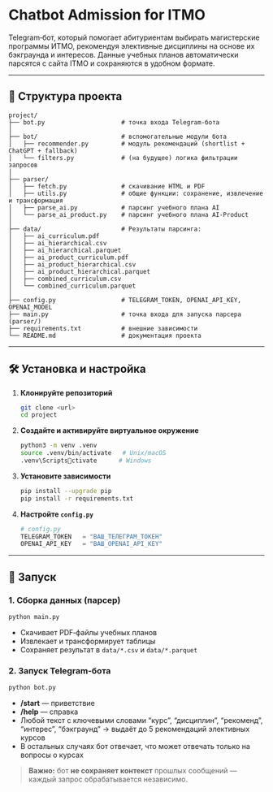 # Chatbot Admission for ITMO

Telegram‑бот, который помогает абитуриентам выбирать магистерские программы ИТМО, рекомендуя элективные дисциплины на основе их бэкграунда и интересов. Данные учебных планов автоматически парсятся с сайта ITMO и сохраняются в удобном формате.

---

## 📁 Структура проекта

```
project/
├── bot.py                     # точка входа Telegram‑бота
│
├── bot/                       # вспомогательные модули бота
│   ├── recommender.py         # модуль рекомендаций (shortlist + ChatGPT + fallback)
│   └── filters.py             # (на будущее) логика фильтрации запросов
│
├── parser/
│   ├── fetch.py               # скачивание HTML и PDF
│   ├── utils.py               # общие функции: сохранение, извлечение и трансформация
│   ├── parse_ai.py            # парсинг учебного плана AI
│   └── parse_ai_product.py    # парсинг учебного плана AI‑Product
│
├── data/                      # Результаты парсинга:
│   ├── ai_curriculum.pdf      
│   ├── ai_hierarchical.csv    
│   ├── ai_hierarchical.parquet
│   ├── ai_product_curriculum.pdf
│   ├── ai_product_hierarchical.csv
│   ├── ai_product_hierarchical.parquet
│   ├── combined_curriculum.csv   
│   └── combined_curriculum.parquet
│
├── config.py                  # TELEGRAM_TOKEN, OPENAI_API_KEY, OPENAI_MODEL
├── main.py                    # точка входа для запуска парсера (parser/)
├── requirements.txt           # внешние зависимости
└── README.md                  # документация проекта
```

---

## 🛠 Установка и настройка

1. **Клонируйте репозиторий**  
   ```bash
   git clone <url>
   cd project
   ```

2. **Создайте и активируйте виртуальное окружение**  
   ```bash
   python3 -m venv .venv
   source .venv/bin/activate   # Unix/macOS
   .venv\Scriptsctivate      # Windows
   ```

3. **Установите зависимости**  
   ```bash
   pip install --upgrade pip
   pip install -r requirements.txt
   ```

4. **Настройте `config.py`**  
   ```python
   # config.py
   TELEGRAM_TOKEN   = "ВАШ_ТЕЛЕГРАМ_ТОКЕН"
   OPENAI_API_KEY   = "ВАШ_OPENAI_API_KEY"
   ```

---

## 🚀 Запуск

### 1. Сборка данных (парсер)

```bash
python main.py
```

- Скачивает PDF‑файлы учебных планов  
- Извлекает и трансформирует таблицы  
- Сохраняет результат в `data/*.csv` и `data/*.parquet`

### 2. Запуск Telegram‑бота

```bash
python bot.py
```

- **/start** — приветствие  
- **/help** — справка  
- Любой текст с ключевыми словами “курс”, “дисциплин”, “рекоменд”, “интерес”, “бэкграунд” → выдаёт до 5 рекомендаций элективных курсов  
- В остальных случаях бот отвечает, что может отвечать только на вопросы о курсах  

> **Важно:** бот **не сохраняет контекст** прошлых сообщений — каждый запрос обрабатывается независимо.
